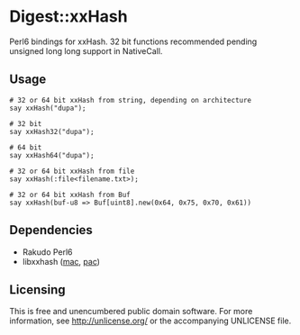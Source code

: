 # Digest::xxHash

Perl6 bindings for xxHash. 32 bit functions recommended pending unsigned
long long support in NativeCall.


## Usage

```perl6
# 32 or 64 bit xxHash from string, depending on architecture
say xxHash("dupa");

# 32 bit
say xxHash32("dupa");

# 64 bit
say xxHash64("dupa");

# 32 or 64 bit xxHash from file
say xxHash(:file<filename.txt>);

# 32 or 64 bit xxHash from Buf
say xxHash(buf-u8 => Buf[uint8].new(0x64, 0x75, 0x70, 0x61))
```


## Dependencies

- Rakudo Perl6
- libxxhash ([mac][mac], [pac][pac])


## Licensing

This is free and unencumbered public domain software. For more
information, see http://unlicense.org/ or the accompanying UNLICENSE file.

[mac]: https://github.com/atweiden/homebrew-formulae/blob/master/libxxhash/libxxhash.rb
[pac]: https://aur.archlinux.org/packages/libxxhash/
